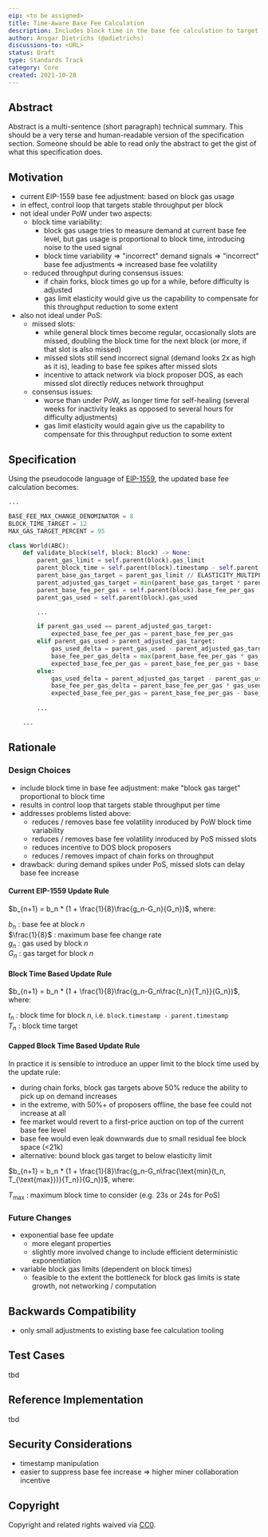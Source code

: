 ```yaml
---
eip: <to be assigned>
title: Time-Aware Base Fee Calculation
description: Includes block time in the base fee calculation to target a stable throughput per time instead of per block.
author: Ansgar Dietrichs (@adietrichs)
discussions-to: <URL>
status: Draft
type: Standards Track
category: Core
created: 2021-10-28
---
```


## Abstract
Abstract is a multi-sentence (short paragraph) technical summary. This should be a very terse and human-readable version of the specification section. Someone should be able to read only the abstract to get the gist of what this specification does.

## Motivation
- current EIP-1559 base fee adjustment: based on block gas usage
- in effect, control loop that targets stable throughput per block
- not ideal under PoW under two aspects:
    - block time variability:
        - block gas usage tries to measure demand at current base fee level, but gas usage is proportional to block time, introducing noise to the used signal
        - block time variability => "incorrect" demand signals => "incorrect" base fee adjustments => increased base fee volatility
    - reduced throughput during consensus issues:
        - if chain forks, block times go up for a while, before difficulty is adjusted
        - gas limit elasticity would give us the capability to compensate for this throughput reduction to some extent
- also not ideal under PoS:
    - missed slots:
        - while general block times become regular, occasionally slots are missed, doubling the block time for the next block (or more, if that slot is also missed)
        - missed slots still send incorrect signal (demand looks 2x as high as it is), leading to base fee spikes after missed slots
        - incentive to attack network via block proposer DOS, as each missed slot directly reduces network throughput
    - consensus issues:
        - worse than under PoW, as longer time for self-healing (several weeks for inactivity leaks as opposed to several hours for difficulty adjustments)
        - gas limit elasticity would again give us the capability to compensate for this throughput reduction to some extent

## Specification
Using the pseudocode language of [EIP-1559](https://eips.ethereum.org/EIPS/eip-1559), the updated base fee calculation becomes:

```python
...

BASE_FEE_MAX_CHANGE_DENOMINATOR = 8
BLOCK_TIME_TARGET = 12
MAX_GAS_TARGET_PERCENT = 95

class World(ABC):
    def validate_block(self, block: Block) -> None:
        parent_gas_limit = self.parent(block).gas_limit
        parent_block_time = self.parent(block).timestamp - self.parent(self.parent(block)).timestamp
        parent_base_gas_target = parent_gas_limit // ELASTICITY_MULTIPLIER
        parent_adjusted_gas_target = min(parent_base_gas_target * parent_block_time // BLOCK_TIME_TARGET, parent_gas_limit * MAX_GAS_TARGET_PERCENT // 100)
        parent_base_fee_per_gas = self.parent(block).base_fee_per_gas
        parent_gas_used = self.parent(block).gas_used

        ...

        if parent_gas_used == parent_adjusted_gas_target:
            expected_base_fee_per_gas = parent_base_fee_per_gas
        elif parent_gas_used > parent_adjusted_gas_target:
            gas_used_delta = parent_gas_used - parent_adjusted_gas_target
            base_fee_per_gas_delta = max(parent_base_fee_per_gas * gas_used_delta // parent_base_gas_target // BASE_FEE_MAX_CHANGE_DENOMINATOR, 1)
            expected_base_fee_per_gas = parent_base_fee_per_gas + base_fee_per_gas_delta
        else:
            gas_used_delta = parent_adjusted_gas_target - parent_gas_used
            base_fee_per_gas_delta = parent_base_fee_per_gas * gas_used_delta // parent_base_gas_target // BASE_FEE_MAX_CHANGE_DENOMINATOR
            expected_base_fee_per_gas = parent_base_fee_per_gas - base_fee_per_gas_delta
        
        ...

    ...
```

## Rationale

### Design Choices

- include block time in base fee adjustment: make "block gas target" proportional to block time
- results in control loop that targets stable throughput per time
- addresses problems listed above:
    - reduces / removes base fee volatility inroduced by PoW block time variability
    - reduces / removes base fee volatility inroduced by PoS missed slots
    - reduces incentive to DOS block proposers
    - reduces / removes impact of chain forks on throughput
- drawback: during demand spikes under PoS, missed slots can delay base fee increase

#### Current EIP-1559 Update Rule

$b_{n+1} = b_n * (1 + \frac{1}{8}\frac{g_n-G_n}{G_n})$, where:

$b_n$ : base fee at block $n$\
$\frac{1}{8}$ : maximum base fee change rate\
$g_n$ : gas used by block $n$\
$G_n$ : gas target for block $n$


#### Block Time Based Update Rule

$b_{n+1} = b_n * (1 + \frac{1}{8}\frac{g_n-G_n\frac{t_n}{T_n}}{G_n})$, where:

$t_n$ : block time for block $n$, i.e. `block.timestamp - parent.timestamp`\
$T_n$ : block time target

#### Capped Block Time Based Update Rule

In practice it is sensible to introduce an upper limit to the block time used by the update rule:

- during chain forks, block gas targets above 50% reduce the ability to pick up on demand increases
- in the extreme, with 50%+ of proposers offline, the base fee could not increase at all
- fee market would revert to a first-price auction on top of the current base fee level
- base fee would even leak downwards due to small residual fee block space (<21k)
- alternative: bound block gas target to below elasticity limit

$b_{n+1} = b_n * (1 + \frac{1}{8}\frac{g_n-G_n\frac{\text{min}(t_n, T_{\text{max}})}{T_n}}{G_n})$, where:

$T_{\text{max}}$ : maximum block time to consider (e.g. 23s or 24s for PoS)

### Future Changes

- exponential base fee update
    - more elegant properties
    - slightly more involved change to include efficient deterministic exponentiation
- variable block gas limits (dependent on block times)
    - feasible to the extent the bottleneck for block gas limits is state growth, not networking / computation

## Backwards Compatibility
- only small adjustments to existing base fee calculation tooling

## Test Cases
tbd

## Reference Implementation
tbd

## Security Considerations
- timestamp manipulation
- easier to suppress base fee increase => higher miner collaboration incentive

## Copyright
Copyright and related rights waived via [CC0](https://creativecommons.org/publicdomain/zero/1.0/).

